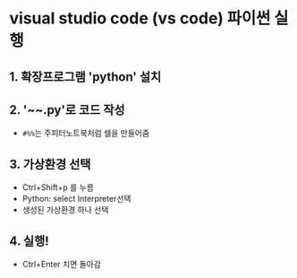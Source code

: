 # visual studio code (vs code) 파이썬 실행

## 1. 확장프로그램 'python' 설치

## 2. '~~.py'로 코드 작성
- ```#%%```는 주피터노트북처럼 쉘을 만들어줌

## 3. 가상환경 선택
- Ctrl+Shift+p 를 누름
- Python: select Interpreter선택
- 생성된 가상환경 하나 선택

## 4. 실행!
- Ctrl+Enter 치면 돌아감

